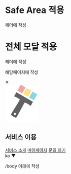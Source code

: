 # Safe Area 적용
<p>헤더에 작성</p>
<meta name="viewport" content="width=device-width, initial-scale=1.0, viewport-fit=cover" />
<link rel="stylesheet" href="/styles/global.css" />

# 전체 모달 적용
<p>헤더에 작성</p>
<link rel="stylesheet" href="/styles/global.css" />

<p>해당페이지에 작성</p>
<!-- 메뉴 모달 -->
  <div class="modal" id="menuModal">
    <div class="modal-close" id="menuClose">✕</div>
    <img src="/assets/icon/icon.svg" alt="페인트 브러시" class="modal-logo" />
    <h2>서비스 이용</h2>
    <nav>
      <a href="#">서비스 소개</a>
      <a href="#">마이페이지</a>
      <a href="#">문의 하기</a>
    </nav>
    <div class="language-select">ko ▼</div>
  </div>

  <p> /body 아래에 작성 </p>
  <script defer src="/scripts/modal.js"></script>
